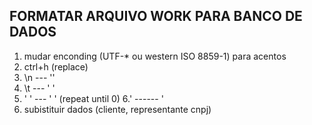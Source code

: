 ## FORMATAR ARQUIVO WORK PARA BANCO DE DADOS
1. mudar enconding (UTF-* ou western ISO 8859-1) para acentos
2. ctrl+h (replace)
3. \n --- ''
4. \t --- ' '
5. '  ' --- ' ' (repeat until 0)
6.' ------ \'
7. subistituir dados (cliente, representante cnpj)
